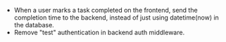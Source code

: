 - When a user marks a task completed on the frontend, send the completion time to the backend, instead of just using datetime(now) in the database.
- Remove "test" authentication in backend auth middleware.
